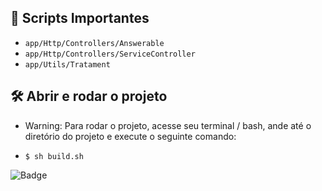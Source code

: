 ## 📁 Scripts Importantes
- ``app/Http/Controllers/Answerable``
- ``app/Http/Controllers/ServiceController``
- ``app/Utils/Tratament``


## 🛠️ Abrir e rodar o projeto
* Warning: Para rodar o projeto, acesse seu terminal / bash, ande até o diretório do projeto e execute o seguinte comando:
- `$ sh build.sh`

![Badge](http://img.shields.io/static/v1?label=STATUS&message=PROJETO%20COMPLETO&color=GREEN&style=for-the-badge)